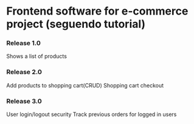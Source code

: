 # Frontend software for e-commerce project (seguendo tutorial)

### Release 1.0
Shows a list of products


###  Release 2.0
Add products to shopping cart(CRUD)
Shopping cart checkout

###  Release 3.0
User login/logout security
Track previous orders for logged in users 

